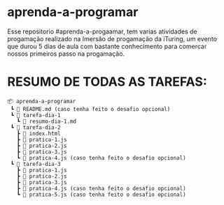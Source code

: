 # aprenda-a-programar

Esse repositorio #aprenda-a-progaamar, tem varias atividades de progamação realizado na Imersão de progamação da iTuring, um evento que durou 5 dias de aula com bastante conhecimento para comercar nossos primeiros passo na progamação.


# RESUMO DE TODAS AS TAREFAS:
```
📦 aprenda-a-programar
 ┗ 📜 README.md (caso tenha feito o desafio opcional)
 ┗ 📂 tarefa-dia-1
   ┗ 📜 resumo-dia-1.md
 ┗ 📂 tarefa-dia-2
   ┣ 📜 index.html
   ┣ 📜 pratica-1.js
   ┣ 📜 pratica-2.js
   ┣ 📜 pratica-3.js
   ┗ 📜 pratica-4.js (caso tenha feito o desafio opcional)
 ┗ 📂 tarefa-dia-3
   ┣ 📜 pratica-1.js
   ┣ 📜 pratica-2.js
   ┣ 📜 pratica-3.js
   ┣ 📜 pratica-4.js (caso tenha feito o desafio opcional)
   ┗ 📜 pratica-5.js (caso tenha feito o desafio opcional)
```

